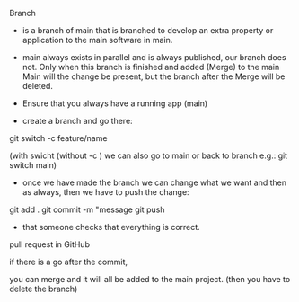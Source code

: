 Branch 

- is a branch of main that is branched to develop an extra property or application to the main software in main.

 - main always exists in parallel and is always published, our branch does not.
Only when this branch is finished and added (Merge) to the main Main will the change be present, but the branch after the Merge will be deleted.

- Ensure that you always have a running app (main)

- create a branch and go there:

git switch -c feature/name

(with swicht (without -c ) we can also go to main or back to branch e.g.: git switch main)

- once we have made the branch we can change what we want and then as always, then we have to push the change:

git add .
git commit -m "message
git push



- that someone checks that everything is correct.

pull request in GitHub

if there is a go after the commit,

you can merge and it will all be added to the main project.
(then you have to delete the branch)

